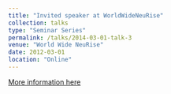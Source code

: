 ```yaml
---
title: "Invited speaker at WorldWideNeuRise"
collection: talks
type: "Seminar Series"
permalink: /talks/2014-03-01-talk-3
venue: "World Wide NeuRise"
date: 2012-03-01
location: "Online"
---
```


[More information here](https://www.world-wide.org/seminar/7240/)
